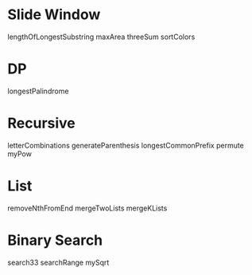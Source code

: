 # Slide Window

lengthOfLongestSubstring
maxArea
threeSum
sortColors

# DP

longestPalindrome

# Recursive

letterCombinations
generateParenthesis
longestCommonPrefix
permute
myPow

# List

removeNthFromEnd
mergeTwoLists
mergeKLists

# Binary Search

search33
searchRange
mySqrt